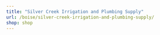 ```yaml
---
title: "Silver Creek Irrigation and Plumbing Supply"
url: /boise/silver-creek-irrigation-and-plumbing-supply/
shop: shop
---
```

